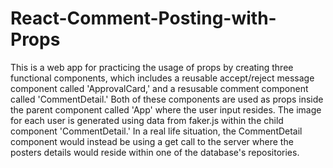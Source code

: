 # React-Comment-Posting-with-Props

This is a web app for practicing the usage of props by creating three functional components, which includes a reusable accept/reject message component called 'ApprovalCard,' and a resusable comment component called 'CommentDetail.' Both of these components are used as props inside the parent component called 'App' where the user input resides. The image for each user is generated using data from faker.js within the child component 'CommentDetail.' In a real life situation, the CommentDetail component would instead be using a get call to the server where the posters details would reside within one of the database's repositories.
